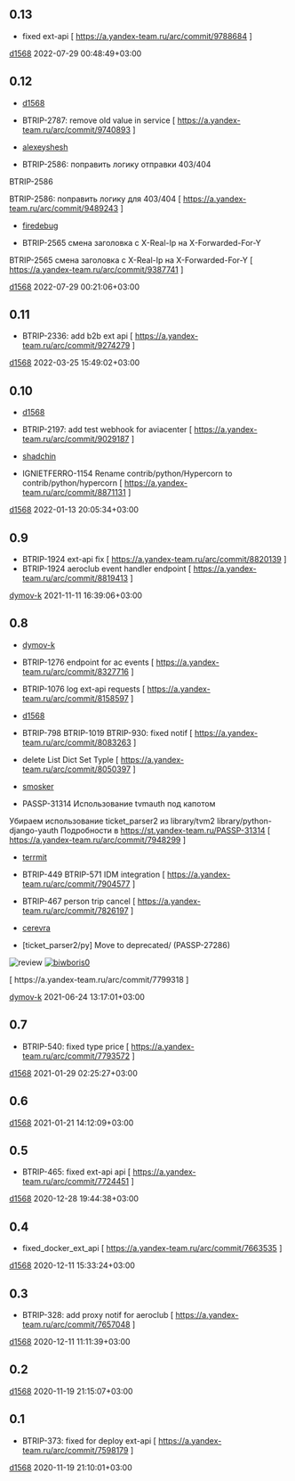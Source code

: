 0.13
----
 * fixed ext-api  [ https://a.yandex-team.ru/arc/commit/9788684 ]

[d1568](http://staff/d1568) 2022-07-29 00:48:49+03:00

0.12
----

* [d1568](http://staff/d1568)

 * BTRIP-2787: remove old value in service  [ https://a.yandex-team.ru/arc/commit/9740893 ]

* [alexeyshesh](http://staff/alexeyshesh)

 * BTRIP-2586: поправить логику отправки 403/404

BTRIP-2586

BTRIP-2586: поправить логику для 403/404  [ https://a.yandex-team.ru/arc/commit/9489243 ]

* [firedebug](http://staff/firedebug)

 * BTRIP-2565 смена заголовка с X-Real-Ip на X-Forwarded-For-Y

BTRIP-2565 смена заголовка с X-Real-Ip на X-Forwarded-For-Y  [ https://a.yandex-team.ru/arc/commit/9387741 ]

[d1568](http://staff/d1568) 2022-07-29 00:21:06+03:00

0.11
----
 * BTRIP-2336: add b2b ext api  [ https://a.yandex-team.ru/arc/commit/9274279 ]

[d1568](http://staff/d1568) 2022-03-25 15:49:02+03:00

0.10
----

* [d1568](http://staff/d1568)

 * BTRIP-2197: add test webhook for aviacenter  [ https://a.yandex-team.ru/arc/commit/9029187 ]

* [shadchin](http://staff/shadchin)

 * IGNIETFERRO-1154 Rename contrib/python/Hypercorn to contrib/python/hypercorn  [ https://a.yandex-team.ru/arc/commit/8871131 ]

[d1568](http://staff/d1568) 2022-01-13 20:05:34+03:00

0.9
---
 * BTRIP-1924 ext-api fix                      [ https://a.yandex-team.ru/arc/commit/8820139 ]
 * BTRIP-1924 aeroclub event handler endpoint  [ https://a.yandex-team.ru/arc/commit/8819413 ]

[dymov-k](http://staff/dymov-k) 2021-11-11 16:39:06+03:00

0.8
---

* [dymov-k](http://staff/dymov-k)

 * BTRIP-1276 endpoint for ac events  [ https://a.yandex-team.ru/arc/commit/8327716 ]
 * BTRIP-1076 log ext-api requests    [ https://a.yandex-team.ru/arc/commit/8158597 ]

* [d1568](http://staff/d1568)

 * BTRIP-798 BTRIP-1019 BTRIP-930: fixed notif  [ https://a.yandex-team.ru/arc/commit/8083263 ]
 * delete List Dict Set Typle                   [ https://a.yandex-team.ru/arc/commit/8050397 ]

* [smosker](http://staff/smosker)

 * PASSP-31314 Использование tvmauth под капотом

Убираем использование ticket_parser2 из library/tvm2 library/python-django-yauth 
Подробности в https://st.yandex-team.ru/PASSP-31314  [ https://a.yandex-team.ru/arc/commit/7948299 ]

* [terrmit](http://staff/terrmit)

 * BTRIP-449 BTRIP-571 IDM integration  [ https://a.yandex-team.ru/arc/commit/7904577 ]
 * BTRIP-467 person trip cancel         [ https://a.yandex-team.ru/arc/commit/7826197 ]

* [cerevra](http://staff/cerevra)

 * [ticket_parser2/py] Move to deprecated/ (PASSP-27286)

<!-- DEVEXP BEGIN -->
![review](https://codereview.in.yandex-team.ru/badges/review-in_progress-yellow.svg) [![biwboris0](https://codereview.in.yandex-team.ru/badges/biwboris0-...-yellow.svg)](https://staff.yandex-team.ru/biwboris0)
<!-- DEVEXP END -->  [ https://a.yandex-team.ru/arc/commit/7799318 ]

[dymov-k](http://staff/dymov-k) 2021-06-24 13:17:01+03:00

0.7
---
 * BTRIP-540: fixed type price  [ https://a.yandex-team.ru/arc/commit/7793572 ]

[d1568](http://staff/d1568) 2021-01-29 02:25:27+03:00

0.6
---

[d1568](http://staff/d1568) 2021-01-21 14:12:09+03:00

0.5
---
 * BTRIP-465: fixed ext-api api  [ https://a.yandex-team.ru/arc/commit/7724451 ]

[d1568](http://staff/d1568) 2020-12-28 19:44:38+03:00

0.4
---
 * fixed_docker_ext_api  [ https://a.yandex-team.ru/arc/commit/7663535 ]

[d1568](http://staff/d1568) 2020-12-11 15:33:24+03:00

0.3
---
 * BTRIP-328: add proxy notif for aeroclub  [ https://a.yandex-team.ru/arc/commit/7657048 ]

[d1568](http://staff/d1568) 2020-12-11 11:11:39+03:00

0.2
---

[d1568](http://staff/d1568) 2020-11-19 21:15:07+03:00

0.1
---
 * BTRIP-373: fixed for deploy ext-api  [ https://a.yandex-team.ru/arc/commit/7598179 ]

[d1568](http://staff/d1568) 2020-11-19 21:10:01+03:00

